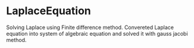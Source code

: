 # LaplaceEquation

Solving Laplace using Finite difference method. Convereted Laplace equation into system of algebraic equation and solved it with gauss jacobi method.
